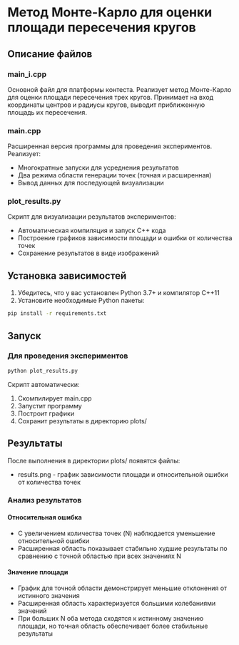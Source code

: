 # Метод Монте-Карло для оценки площади пересечения кругов

## Описание файлов

### main_i.cpp
Основной файл для платформы контеста. Реализует метод Монте-Карло для оценки площади пересечения трех кругов. Принимает на вход координаты центров и радиусы кругов, выводит приближенную площадь их пересечения.

### main.cpp
Расширенная версия программы для проведения экспериментов. Реализует:
- Многократные запуски для усреднения результатов
- Два режима области генерации точек (точная и расширенная)
- Вывод данных для последующей визуализации

### plot_results.py
Скрипт для визуализации результатов экспериментов:
- Автоматическая компиляция и запуск C++ кода
- Построение графиков зависимости площади и ошибки от количества точек
- Сохранение результатов в виде изображений

## Установка зависимостей

1. Убедитесь, что у вас установлен Python 3.7+ и компилятор C++11
2. Установите необходимые Python пакеты:
```bash
pip install -r requirements.txt
```

## Запуск


### Для проведения экспериментов
```bash
python plot_results.py
```
Скрипт автоматически:
1. Скомпилирует main.cpp
2. Запустит программу
3. Построит графики
4. Сохранит результаты в директорию plots/

## Результаты
После выполнения в директории plots/ появятся файлы:
- results.png - график зависимости площади и относительной ошибки от количества точек

### Анализ результатов

#### Относительная ошибка
- С увеличением количества точек (N) наблюдается уменьшение относительной ошибки
- Расширенная область показывает стабильно худшие результаты по сравнению с точной областью при всех значениях N

#### Значение площади
- График для точной области демонстрирует меньшие отклонения от истинного значения
- Расширенная область характеризуется большими колебаниями значений
- При больших N оба метода сходятся к истинному значению площади, но точная область обеспечивает более стабильные результаты